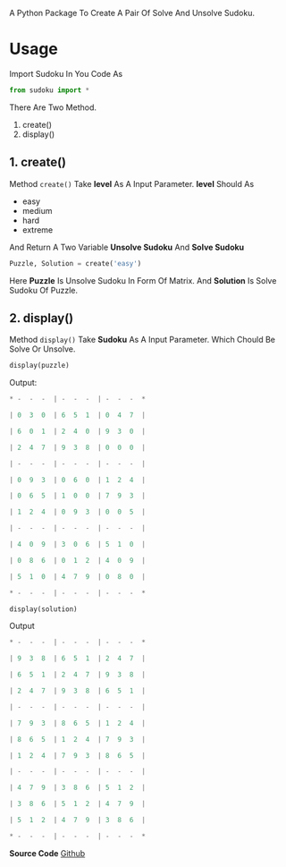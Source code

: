 
A Python Package To Create A Pair Of Solve And Unsolve Sudoku.

# Usage
Import Sudoku In You Code As
```python
from sudoku import *
```
There Are Two Method.
1. create()
2. display()

## 1. create()
Method `create()` Take **level** As A Input Parameter.
**level** Should As
* easy
* medium
* hard
* extreme

And Return A Two Variable **Unsolve Sudoku** And **Solve Sudoku**
```python
Puzzle, Solution = create('easy')
```
Here **Puzzle** Is Unsolve Sudoku In Form Of Matrix. And **Solution** Is Solve Sudoku Of Puzzle.

## 2. display()
Method `display()` Take **Sudoku** As A Input Parameter. Which Chould Be Solve Or Unsolve.

```python
display(puzzle)
```
Output:
```python
* -  -  -  | -  -  -  | -  -  -  *

| 0  3  0  | 6  5  1  | 0  4  7  |

| 6  0  1  | 2  4  0  | 9  3  0  |

| 2  4  7  | 9  3  8  | 0  0  0  |

| -  -  -  | -  -  -  | -  -  -  |

| 0  9  3  | 0  6  0  | 1  2  4  |

| 0  6  5  | 1  0  0  | 7  9  3  |

| 1  2  4  | 0  9  3  | 0  0  5  |

| -  -  -  | -  -  -  | -  -  -  |

| 4  0  9  | 3  0  6  | 5  1  0  |

| 0  8  6  | 0  1  2  | 4  0  9  |

| 5  1  0  | 4  7  9  | 0  8  0  |

* -  -  -  | -  -  -  | -  -  -  *
```


```python
display(solution)
```
Output
```python
* -  -  -  | -  -  -  | -  -  -  *

| 9  3  8  | 6  5  1  | 2  4  7  |

| 6  5  1  | 2  4  7  | 9  3  8  |

| 2  4  7  | 9  3  8  | 6  5  1  |

| -  -  -  | -  -  -  | -  -  -  |

| 7  9  3  | 8  6  5  | 1  2  4  |

| 8  6  5  | 1  2  4  | 7  9  3  |

| 1  2  4  | 7  9  3  | 8  6  5  |

| -  -  -  | -  -  -  | -  -  -  |

| 4  7  9  | 3  8  6  | 5  1  2  |

| 3  8  6  | 5  1  2  | 4  7  9  |

| 5  1  2  | 4  7  9  | 3  8  6  |

* -  -  -  | -  -  -  | -  -  -  *
```

**Source Code** [Github](https://github.com/kush-savani/Sudoku.git)